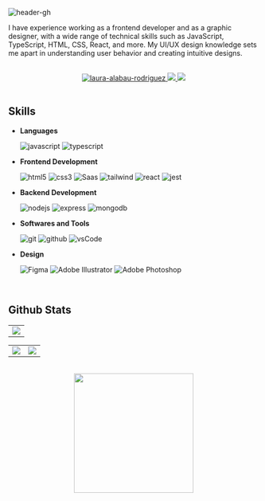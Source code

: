   
![header-gh](https://github.com/lauraAlabau/lauraAlabau/assets/88006513/4e5abc28-591c-4e11-817a-0375f4135d20)

<div align="left">
  <p>I have experience working as a frontend developer and as a graphic designer, with a wide range of technical skills such as JavaScript, TypeScript, HTML, CSS, React, and more. My UI/UX design knowledge sets me apart in understanding user behavior and creating intuitive designs.</p>
<br>
<div align="center">
    <a  href="https://www.linkedin.com/in/laura-alabau-rodriguez/" target="_blank">
      <img src="https://img.shields.io/badge/Linked%20In-0A66C2.svg?style=for-the-badge&logo=linkedin&logoColor=white" alt="laura-alabau-rodriguez"/>
    </a>
    <a target="_blank" href="mailto:laura.alabau.rodriguez@gmail.com">
      <img src="https://img.shields.io/badge/-Gmail-D14836?style=for-the-badge&logo=Gmail&logoColor=white"/>
    </a>
    <a target="_blank" href="https://www.laura-alabau.com/" target="_blank">
      <img src="https://img.shields.io/badge/-My%20Web-e20033?style=for-the-badge&logo=Google-Chrome&logoColor=white"/>
    </a>
</div>   
 <!-- [![Typing SVG](https://readme-typing-svg.demolab.com?font=Fira+Code&weight=500&size=40&pause=1000&color=C770F0&center=true&random=false&width=435&lines=%3E+Hello+World!)](https://git.io/typing-svg) -->

<br>


  
  <!-- SKILLS -->
## Skills

- **Languages**
  
  <img src="https://img.shields.io/badge/Javascript-F7DF1E.svg?style=for-the-badge&logo=javascript&logoColor=black"  alt="javascript"/>
  <img src="https://img.shields.io/badge/TypeScript-007ACC?style=for-the-badge&logo=typescript&logoColor=white"  alt="typescript"/>
  
- **Frontend Development**
  
  <img src="https://img.shields.io/badge/html-E34F26.svg?style=for-the-badge&logo=html5&logoColor=white"  alt="html5"/> 
  <img src="https://img.shields.io/badge/css-1572B6.svg?style=for-the-badge&logo=css3&logoColor=white"  alt="css3"/>
  <img src="https://img.shields.io/badge/Sass-CC6699?style=for-the-badge&logo=sass&logoColor=white" alt="Saas"/>
  <img src="https://img.shields.io/badge/Tailwind_CSS-38B2AC?style=for-the-badge&logo=tailwind-css&logoColor=white" alt="tailwind"/>
  <img src="https://img.shields.io/badge/reactjs-61DAFB.svg?style=for-the-badge&logo=react&logoColor=black"  alt="react"/>
  <img src="https://img.shields.io/badge/Jest-323330?style=for-the-badge&logo=Jest&logoColor=white"  alt="jest"/>

- **Backend Development**
  
  <img src="https://img.shields.io/badge/node.js-339933.svg?style=for-the-badge&logo=nodedotjs&logoColor=white"  alt="nodejs"/>
  <img src="https://img.shields.io/badge/express-000000.svg?style=for-the-badge&logo=express&logoColor=white"  alt="express" /> 
  <img src="https://img.shields.io/badge/mongodb-47A248.svg?style=for-the-badge&logo=mongodb&logoColor=white"  alt="mongodb"/>
  
- **Softwares and Tools**

  <img src="https://img.shields.io/badge/GIT-E44C30?style=for-the-badge&logo=git&logoColor=white" alt="git" />
  <img src="https://img.shields.io/badge/github-181717.svg?style=for-the-badge&logo=github&logoColor=white" alt="github" />
  <img src="https://img.shields.io/badge/vscode-007ACC.svg?style=for-the-badge&logo=visualstudiocode&logoColor=white" alt="vsCode"/>
  
- **Design**
  
  <img src="https://img.shields.io/badge/figma-%23F24E1E.svg?style=for-the-badge&logo=figma&logoColor=white" alt="Figma"/>
  <img src="https://img.shields.io/badge/illustrator-%23FF9A00.svg?style=for-the-badge&logo=adobeillustrator&logoColor=white" alt="Adobe  Illustrator"/>
  <img src="https://img.shields.io/badge/photoshop-%2331A8FF.svg?style=for-the-badge&logo=adobephotoshop&logoColor=white" alt="Adobe Photoshop"/>


 <!-- 
- **Other**
  <img src="https://img.shields.io/badge/bootstrap-7952B3.svg?style=for-the-badge&logo=bootstrap&logoColor=white"   alt="bootstrap"/>
  <img src="https://img.shields.io/badge/postman-FF6C37.svg?style=for-the-badge&logo=postman&logoColor=white" alt="postman"/>
  <img src="https://img.shields.io/badge/heroku-430098.svg?style=for-the-badge&logo=heroku&logoColor=white"  alt="heroku"/>
  <img src="https://img.shields.io/badge/vercel-%23000000.svg?style=for-the-badge&logo=vercel&logoColor=white"  alt="vercel"/>
  <img src="https://img.shields.io/badge/jira-%230A0FFF.svg?style=for-the-badge&logo=jira&logoColor=white" alt="jira"/>
  <img src="https://img.shields.io/badge/InDesign-49021F?style=for-the-badge&logo=adobeindesign&logoColor=white" alt="Adobe InDesign"/>
  <img src="https://img.shields.io/badge/After%20Effects-9999FF.svg?style=for-the-badge&logo=Adobe%20After%20Effects&logoColor=white" alt="Adobe After Effects"/>
  <img src="https://img.shields.io/badge/Adobe%20XD-470137?style=for-the-badge&logo=Adobe%20XD&logoColor=#FF61F6" alt="Adobe XD"/>-->


<br>
<!-- STATS -->    

## Github Stats
<table align="center">
   <tr align="center">
    <td valign="top" colspan="2"> 
      <img src="https://streak-stats.demolab.com?user=lauraAlabau&theme=modern-lilac&date_format=j%20M%5B%20Y%5D&background=0D1117&border=00000000&stroke=1C1E26&dates=f9f9f9&currStreakNum=f9f9f9&currStreakLabel=f9f9f9&fire=c22222&ring=c22222&sideNums=C770F0&sideLabels=f9f9f9"/> 
    </td>
  </tr>
 
</table>
  
<table align="center">

  <tr>
    <td valign="top"> 
     <img src="https://github-readme-stats.vercel.app/api?username=lauraAlabau&show_icons=true&theme=midnight-purple&hide=contribs,issues&hide_rank=true&border_color=00000000&bg_color=0D1117&title_color=f9f9f9&icon_color=C770F0&text_color=f9f9f9&custom_title=My&nbsp;Stats"/> 
    </td>
    <td valign="top">
      <img src="https://github-readme-stats.vercel.app/api/top-langs/?username=lauraAlabau&hide_progress=true&theme=midnight-purple&border_color=00000000&bg_color=0D1117&title_color=f9f9f9&icon_color=C770F0&text_color=f9f9f9"/> 
    </td>
  </tr>
</table>
  
<br>

<!-- CONTACT -->


<div align="center">
  
  <img width= "240" src= "https://pa1.narvii.com/6580/8098c6e9207376889eeb0532d9f5a0723c4d73f5_hq.gif"/>
 
</div>
